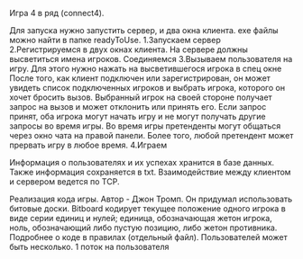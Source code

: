 Игра 4 в ряд (connect4).

Для запуска нужно запустить сервер, и два окна клиента. exe файлы можно найти в папке readyToUse. 
1.Запускаем сервер
2.Регистрируемся в двух окнах клиента. На сервере должны высветиться имена игроков. Соединяемся
3.Вызываем пользователя на игру. Для этого нужно нажать на высветившегося игрока в спец окне
После того, как клиент подключен или зарегистрирован, он может увидеть список подключенных игроков и выбрать игрока, которого он хочет бросить вызов. Выбранный игрок на своей стороне получает запрос на вызов и может отклонить или принять его. Если запрос принят, оба игрока могут начать игру и не могут получать другие запросы во время игры. Во время игры претенденты могут общаться через окно чата на правой панели. Более того, любой претендент может прервать игру в любое время.
4.Играем

Информация о пользователях и их успехах хранится в базе данных. Также информация сохраняется в txt. Взаимодействие между клиентом и сервером ведется по TCP. 

Реализация кода игры.
Автор - Джон Тромп. Он придумал использовать битовые доски.  Bitboard кодирует текущее положение одного игрока в виде серии единиц и нулей; единица, обозначающая жетон игрока, ноль, обозначающий либо пустую позицию, либо жетон противника. Подробнее о коде в правилах (отдельный файл). Пользователей может быть несколько. 1 поток на пользователя
